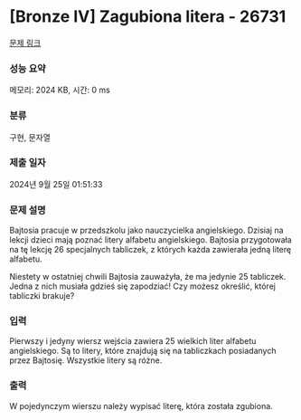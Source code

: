 # [Bronze IV] Zagubiona litera - 26731 

[문제 링크](https://www.acmicpc.net/problem/26731) 

### 성능 요약

메모리: 2024 KB, 시간: 0 ms

### 분류

구현, 문자열

### 제출 일자

2024년 9월 25일 01:51:33

### 문제 설명

<p>Bajtosia pracuje w przedszkolu jako nauczycielka angielskiego. Dzisiaj na lekcji dzieci mają poznać litery alfabetu angielskiego. Bajtosia przygotowała na tę lekcję 26 specjalnych tabliczek, z których każda zawierała jedną literę alfabetu.</p>

<p>Niestety w ostatniej chwili Bajtosia zauważyła, że ma jedynie 25 tabliczek. Jedna z nich musiała gdzieś się zapodziać! Czy możesz określić, której tabliczki brakuje?</p>

### 입력 

 <p>Pierwszy i jedyny wiersz wejścia zawiera 25 wielkich liter alfabetu angielskiego. Są to litery, które znajdują się na tabliczkach posiadanych przez Bajtosię. Wszystkie litery są różne.</p>

### 출력 

 <p>W pojedynczym wierszu należy wypisać literę, która została zgubiona.</p>

